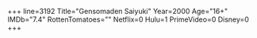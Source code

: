 +++
line=3192
Title="Gensomaden Saiyuki"
Year=2000
Age="16+"
IMDb="7.4"
RottenTomatoes=""
Netflix=0
Hulu=1
PrimeVideo=0
Disney=0
+++

